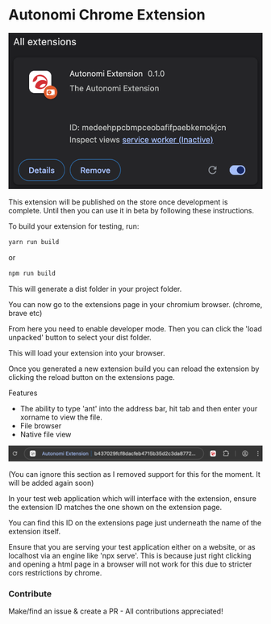 # Autonomi Chrome Extension

![Autonomi Chrome Extension Page](https://github.com/SafeMedia/images/blob/main/impossible_futures/autonomi-extension-page.png)

This extension will be published on the store once development is complete. Until then you can use it in beta by following these instructions.

To build your extension for testing, run:

```bash
yarn run build
```
or
```bash
npm run build
```

This will generate a dist folder in your project folder.

You can now go to the extensions page in your chromium browser. (chrome, brave etc)

From here you need to enable developer mode. Then you can click the 'load unpacked' button to select your dist folder.

This will load your extension into your browser.

Once you generated a new extension build you can reload the extension by clicking the reload button on the extensions page.

Features

- The ability to type 'ant' into the address bar, hit tab and then enter your xorname to view the file.
- File browser
- Native file view

![Omni Feature](https://github.com/SafeMedia/images/blob/main/impossible_futures/safebox/safebox-omni.png)

(You can ignore this section as I removed support for this for the moment. It will be added again soon)

In your test web application which will interface with the extension, ensure the extension ID matches the one shown on the extension page.

You can find this ID on the extensions page just underneath the name of the extension itself.

Ensure that you are serving your test application either on a website, or as localhost via an engine like 'npx serve'. This is because just right clicking and opening a html page in a browser will not work for this due to stricter cors restrictions by chrome.




### Contribute

Make/find an issue & create a PR - All contributions appreciated!
